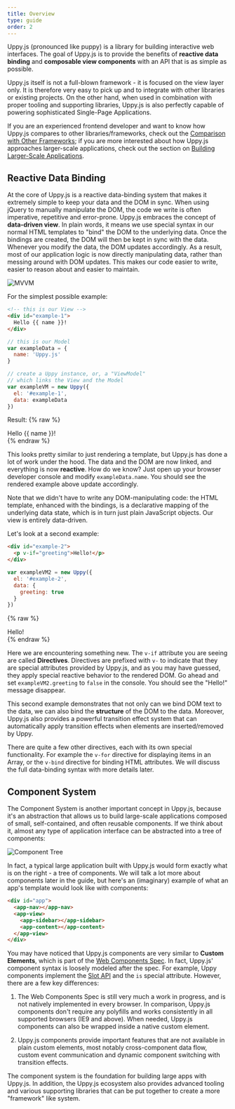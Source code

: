 ```yaml
---
title: Overview
type: guide
order: 2
---
```


Uppy.js (pronounced like puppy) is a library for building interactive web interfaces. The goal of Uppy.js is to provide the benefits of **reactive data binding** and **composable view components** with an API that is as simple as possible.

Uppy.js itself is not a full-blown framework - it is focused on the view layer only. It is therefore very easy to pick up and to integrate with other libraries or existing projects. On the other hand, when used in combination with proper tooling and supporting libraries, Uppy.js is also perfectly capable of powering sophisticated Single-Page Applications.

If you are an experienced frontend developer and want to know how Uppy.js compares to other libraries/frameworks, check out the [Comparison with Other Frameworks](comparison.html); if you are more interested about how Uppy.js approaches larger-scale applications, check out the section on [Building Larger-Scale Applications](application.html).

## Reactive Data Binding

At the core of Uppy.js is a reactive data-binding system that makes it extremely simple to keep your data and the DOM in sync. When using jQuery to manually manipulate the DOM, the code we write is often imperative, repetitive and error-prone. Uppy.js embraces the concept of **data-driven view**. In plain words, it means we use special syntax in our normal HTML templates to "bind" the DOM to the underlying data. Once the bindings are created, the DOM will then be kept in sync with the data. Whenever you modify the data, the DOM updates accordingly. As a result, most of our application logic is now directly manipulating data, rather than messing around with DOM updates. This makes our code easier to write, easier to reason about and easier to maintain.

![MVVM](/images/mvvm.png)

For the simplest possible example:

``` html
<!-- this is our View -->
<div id="example-1">
  Hello {{ name }}!
</div>
```

``` js
// this is our Model
var exampleData = {
  name: 'Uppy.js'
}

// create a Uppy instance, or, a "ViewModel"
// which links the View and the Model
var exampleVM = new Uppy({
  el: '#example-1',
  data: exampleData
})
```

Result:
{% raw %}
<div id="example-1" class="demo">Hello {{ name }}!</div>
<script>
var exampleData = {
  name: 'Uppy.js'
}
var exampleVM = new Uppy({
  el: '#example-1',
  data: exampleData
})
</script>
{% endraw %}

This looks pretty similar to just rendering a template, but Uppy.js has done a lot of work under the hood. The data and the DOM are now linked, and everything is now **reactive**. How do we know? Just open up your browser developer console and modify `exampleData.name`. You should see the rendered example above update accordingly.

Note that we didn't have to write any DOM-manipulating code: the HTML template, enhanced with the bindings, is a declarative mapping of the underlying data state, which is in turn just plain JavaScript objects. Our view is entirely data-driven.

Let's look at a second example:

``` html
<div id="example-2">
  <p v-if="greeting">Hello!</p>
</div>
```

``` js
var exampleVM2 = new Uppy({
  el: '#example-2',
  data: {
    greeting: true
  }
})
```

{% raw %}
<div id="example-2" class="demo">
  <span v-if="greeting">Hello!</span>
</div>
<script>
var exampleVM2 = new Uppy({
  el: '#example-2',
  data: {
    greeting: true
  }
})
</script>
{% endraw %}

Here we are encountering something new. The `v-if` attribute you are seeing are called **Directives**. Directives are prefixed with `v-` to indicate that they are special attributes provided by Uppy.js, and as you may have guessed, they apply special reactive behavior to the rendered DOM. Go ahead and set `exampleVM2.greeting` to `false` in the console. You should see the "Hello!" message disappear.

This second example demonstrates that not only can we bind DOM text to the data, we can also bind the **structure** of the DOM to the data. Moreover, Uppy.js also provides a powerful transition effect system that can automatically apply transition effects when elements are inserted/removed by Uppy.

There are quite a few other directives, each with its own special functionality. For example the `v-for` directive for displaying items in an Array, or the `v-bind` directive for binding HTML attributes. We will discuss the full data-binding syntax with more details later.

## Component System

The Component System is another important concept in Uppy.js, because it's an abstraction that allows us to build large-scale applications composed of small, self-contained, and often reusable components. If we think about it, almost any type of application interface can be abstracted into a tree of components:

![Component Tree](/images/components.png)

In fact, a typical large application built with Uppy.js would form exactly what is on the right - a tree of components. We will talk a lot more about components later in the guide, but here's an (imaginary) example of what an app's template would look like with components:

``` html
<div id="app">
  <app-nav></app-nav>
  <app-view>
    <app-sidebar></app-sidebar>
    <app-content></app-content>
  </app-view>
</div>
```

You may have noticed that Uppy.js components are very similar to **Custom Elements**, which is part of the [Web Components Spec](http://www.w3.org/wiki/WebComponents/). In fact, Uppy.js' component syntax is loosely modeled after the spec. For example, Uppy components implement the [Slot API](https://github.com/w3c/webcomponents/blob/gh-pages/proposals/Slots-Proposal.md) and the `is` special attribute. However, there are a few key differences:

1. The Web Components Spec is still very much a work in progress, and is not natively implemented in every browser. In comparison, Uppy.js components don't require any polyfills and works consistently in all supported browsers (IE9 and above). When needed, Uppy.js components can also be wrapped inside a native custom element.

2. Uppy.js components provide important features that are not available in plain custom elements, most notably cross-component data flow, custom event communication and dynamic component switching with transition effects.

The component system is the foundation for building large apps with Uppy.js. In addition, the Uppy.js ecosystem also provides advanced tooling and various supporting libraries that can be put together to create a more "framework" like system.
